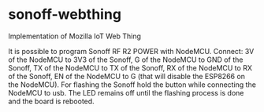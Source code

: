 # sonoff-webthing
Implementation of Mozilla IoT Web Thing

It is possible to program Sonoff RF R2 POWER with NodeMCU.
Connect: 
3V of the NodeMCU to 3V3 of the Sonoff, 
G of the NodeMCU to GND of the Sonoff, 
TX of the NodeMCU to TX of the Sonoff, 
RX of the NodeMCU to RX of the Sonoff, 
EN of the NodeMCU to G (that will disable the ESP8266 on the NodeMCU).
For flashing the Sonoff hold the button while connecting the NodeMCU to usb. 
The LED remains off until the flashing process is done and the board is rebooted.
